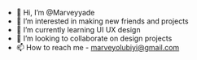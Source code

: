 - 👋 Hi, I’m @Marveyyade
- 👀 I’m interested in making new friends and projects
- 🌱 I’m currently learning UI UX design
- 💞️ I’m looking to collaborate on design projects
- 📫 How to reach me - marveyolubiyi@gmail.com

<!---
Marveyyade/Marveyyade is a ✨ special ✨ repository because its `README.md` (this file) appears on your GitHub profile.
You can click the Preview link to take a look at your changes.
--->
